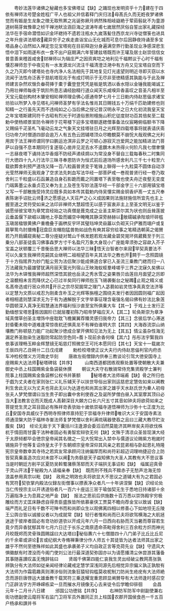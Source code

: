 <!-- { "loadSidebar": true } -->
　　粤妙法莲华诸佛之秘藏也多宝佛塔证【缺】之踊现也发明资乎十力建在于四依有禅师法号楚金姓程广平人也祖父并信着释门庆归法母髙氏久而无姙夜梦诸佛觉而有娠是生龙象之徴无取熊罴之兆诞弥厥月炳然殊相岐嶷絶于荤茹髫龀不为童游道树萌芽耸豫章之桢干禅池畎浍涵巨海之波涛年甫七嵗居然厌俗自誓出家礼藏探经法华在手宿命潜悟如识金环緫持不遗若注瓶水九嵗落髪住西京龙兴寺従僧箓也进具之年升座讲法顿收藏异穷子之疾走直诣宝山无化城而可息尔后因静夜持诵至多宝塔品身心泊然如入禅定忽见宝塔宛在目前释迦分身遍满空界行勤圣现业净感深悲生悟中泪下如雨遂布衣一食不出户庭期满六年誓建兹塔既而许王瓘及居士赵崇信信女普意善来稽首咸舍财禅师以为辑庄严之因资爽垲之地利见千福黙议于心时千福有懐忍禅师忽于中夜见有一水发源龙兴流注千福清澄泛滟中有方舟又见宝塔自空而下久之乃灭即今建塔处也寺内净人名法相先于其地复见灯光逺望则明近寻即灭窃以水流闻于法性舟泛表于慈航塔现兆于有成灯明示于无尽非至徳精感其孰能与于此及禅师建言杂然欢惬负畚荷挿于橐于囊登登凭凭是板是筑洒以香水隠以金锤我能竭诚工乃用壮禅师每夜于筑阶所恳志诵经励精行道众闻天乐咸嗅异香喜叹之音圣凡相半至天宝元载创构材木肇安相轮禅师理会佛心感通帝梦七月十三日勅内侍赵思偘求诸宝坊验以所梦入寺见塔礼问禅师圣梦有孚法名惟肖其日赐钱五十万绢千匹助建修也则知精一之行虽先天而不违纯如之心当后佛之授记昔汉明永平之日大化初流我皇天宝之年宝塔斯建同符千古昭有烈光于时道俗景附檀施山积庀従度财功百其倍矣至二载勅中使杨顺景宣防令禅师于花萼楼下迎多宝塔额遂緫僧事备法仪宸睠俯临额书下降又赐绢千疋圣札飞毫动云龙之气象天文挂塔驻日月之光辉至四载塔事将就表请庆斋归功帝力时僧道四部会逾万人有五色云团辅塔顶众尽瞻覩莫不崩恱大哉观佛之光利用宾于法王禅师谓同学曰鹏运沧溟非云罗之可顿心游寂灭岂爱网之能加精进法门菩萨以自强不息本期同行复遂宿心凿井见泥去水不逺鑚木未热得火何阶凡我七僧聿懐一志昼夜塔下诵持法华香烟不防经声递续烱以为常没身不替自三载每春秋二时集同行大徳四十九人行法华三昧寻奉恩防许为恒式前后道场所感舍利凡三千七十粒至六载欲葬舍利预严道场又降一百八粒画普贤变于笔锋上聨得一十九粒莫不圆体自动浮光莹然禅师无我观身了空求法先刺血写法华经一部菩萨戒一巻观普贤行经一卷乃取舍利三千粒盛以石函兼造自身石影跪而戴之同置塔下表至敬也使夫舟迁夜壑无变度门刼筭墨尘永垂贞范又奉为主上及苍生写妙法莲华经一千部金字三十六部用镇宝塔又写一千部散施受持灵应既多具如本传其载勅内侍吴懐实赐金铜香炉髙一丈五尺奉表陈谢手诏批云师济之愿感达人天荘严之心义成因果则法施财施信所宜先也主上握至道之灵符受如来之法印非禅师大慧超悟无以感于宸衷非主上至圣文明无以鉴于诚愿倬彼宝塔为章梵宫经始之功真僧是葺克成之业圣主斯崇尔其为状也则岳耸莲披云垂盖偃下歘崛以踊地上亭盈而媚空中晻晻其静深旁赫赫以敞礝磩承陛琅玕碎槛玉瑱居楹银黄拂户重檐叠于画栱反宇环其璧珰坤灵赑屭以负砌天只俨雅而翊户或复肩拏鸷鸟肘擐脩冠盘巨龙帽抱猛兽勃如战色有奭其容穷绘事之笔精选朝英之偈賛若乃开扃鐍窥奥秘二尊分座疑对鹫山千帙发题若观龙藏金碧炅晃环佩葳蕤至于列三乗分八部圣徒翕习佛事森罗方寸千名盈尺万象大身现小广座能卑须弥之容歘入芥子宝盖之状顿覆三千昔衡岳思大禅师以法华三昧悟天台智者尔来寂罕契真要法不可以久废生我禅师克嗣其业继明二祖相望百年夫其法华之教也开闗于一念照圆镜于十方指隂界为妙门駈尘劳为法侣聚沙能成佛道合掌已入圣流三乗教门緫而归一八万法藏我为最雄譬犹满月丽天萤光列宿山王映海蚁蛭羣峰嗟乎三界之沈寐久矣佛以法华为木铎惟我禅师超然深悟其貌也岳渎之秀氷雪之姿果唇贝齿莲目月面望之厉即之温覩相未言而降伏之心已过半矣同行禅师抱玉飞锡袭衡台之秘躅止观之精义或名髙帝选或行宻众师共开示之宗尽契圎常之理门人苾蒭如岩灵悟净真真空法济等以定慧为文质以戒忍为刚柔含朴玉之光辉等旃檀之围绕夫发行者因因圆则福广起因者相相遣则慧深求无为于有为通解脱于文字举事征理含毫强名偈曰佛有妙法比象莲华圆顿深入真净无瑕慧通法界福利恒沙直至宝所俱乗大车【其一】于戏上士发行正勤缅想宝塔思胜因圎阶已就层覆初陈乃昭帝梦福应天人【其二】轮奂斯崇为章净域真僧草创圣主増饰中座耽耽飞檐翼翼荐臻灵感归我帝力【其三】念彼后学心滞迷封昏衢未晓中道难逢常惊夜杌还惧真龙不有禅伯谁明大宗【其四】大海吞流崇山纳壤教门称顿慈力能广功起聚沙徳成合掌开佛知见法为无上【其五】情尘虽杂性海无漏定养圣胎染生迷鷇防常起防空色同薝卜现前余香何嗅【其六】彤彤法宇繄我四依事该理畅玉粹金辉慧镜无垢慈灯照微空王可托本愿同归【其七】天宝十一载嵗次壬辰四月乙丑朔卄二日戊戌建
　　勅检校塔使正议大夫行内侍赵思偘判官内府丞车冲检校僧义方河南史华刻
　　唐故左街僧録内供奉三教谈论引驾大徳安国寺上座赐紫大达法师秘塔碑铭【并序】
　　山南西道都团练观察处置等使朝散大夫兼御史中丞上柱国赐紫金鱼袋裴休撰
　　朝议大夫守右散骑常侍充集贤殿学士兼判院事上柱国赐紫金鱼袋栁公权书并篆额
　　秘塔者大法师端甫【缺】骨之所归也于戯为丈夫者在家则张仁义礼乐辅天子以扶世导俗出家则运慈悲定慧佐如来以阐教利生舍此无以为丈夫也背此无以为达道也和尚其出家之雄乎天水赵氏世为秦人初母张夫人梦梵僧谓曰当生贵子即出囊中舍利使吞之及诞所梦僧白昼入其室摩其顶曰必当大法教言讫而灭既成人髙颡深目大頥方口长六尺五寸其音如钟夫将欲荷如来之菩提觉生灵之耳目固必有殊祥竒表欤始十嵗依崇福寺道悟禅师为沙弥十七正度为比丘安国寺具威仪于西明寺照律师禀持犯于崇福寺升律师唯识大义于安国寺素法师通涅槃大防于福林寺崟法师复梦梵僧以舍利满琉璃器使吞之且曰三藏大教尽贮汝腹矣【缺】　经论无敌于天下囊括川注逢源会委滔滔然莫能济其畔岸矣夫将欲伐株杌于情田雨甘露于法种者固必有勇智宏辩欤无何【缺】文殊于清凉众圣皆现演大经于太原倾都毕会徳宗皇帝闻其名徴之一见大恱常出入禁中与儒道议论赐紫方袍嵗时锡施异于他等复诏侍皇太子于东朝顺宗皇帝深仰其风亲之若昆弟相与卧起恩礼特隆宪宗皇帝数幸其寺待之若宾友常承顾问注纳偏厚而和尚符彩超迈词理响捷迎合上防皆契真乗虽造次应对未尝不以阐为务繇是天子益知佛为大圣人其教有大不思议事当是时朝廷方削平区夏防吴斡蜀潴蔡荡郓而天子端拱无事诏和【缺】　缁属迎真骨于灵山开法于秘殿为人请福亲奉【缺】　既而刑不残兵不黩赤子无愁声沧海无惊浪盖参用真宗以毗【缺】　政用之明效也夫将欲显大不思议之道辅大有为之君固必有冥符契欤掌内殿法仪録左街僧事以摽表净众者凡一十年讲涅槃【缺】识经论处当仁传授宗主以开诱道俗者凡一百六十座运三宻于瑜伽契无生于悉地日持诸部十余万遍指净土为息肩之地严金【缺】　报法之恩前后供施数十百万悉以崇饰殿宇穷极雕绘而方丈匡床静虑自得贵臣盛族皆所依慕豪侠工贾莫不瞻向荐金宝以致诚【缺】端严而礼足日有千数不可殚书而和尚即众生以观佛离四相以修善心下如地坦无丘陵王公舆台皆以诚接议者以为成就常【缺】轻行者惟和尚而已夫将欲驾横海之大航拯迷途于彼岸者固必有竒功妙道欤以开成元年六月一日西向右胁而灭当暑而尊容若生竟夕而异香犹郁其年七月六日迁于长乐之南原遗命茶毗得舍利三百余粒方炽而神光月皎既烬而灵骨珠圆赐諡曰大达塔曰秘俗夀六十七僧腊四十八门弟子比丘比丘尼约千余辈或讲论言或纪纲大寺脩禅秉律分作人师五十其徒皆为达者法师其出家之雄乎不然何至徳殊祥如此其盛也承袭弟子义均自政正言等克荷先业【缺】守遗风大惧徽猷有时湮没而今阁门使刘公法行最深道契弥固亦以为请愿播清尘休尝游其藩备其事随喜讃叹盖无愧辞铭曰
　　贤刼千佛第四能仁哀我生灵出经破尘教网髙张孰辨孰分有大法师如従亲闻经律论藏戒定慧学深浅同源先后相觉异宗偏义孰正孰駮有大法师为作霜雹趣真则滞涉俗则流象狂猿轻钩槛莫收柅制刀防尚生疮疣有大法师絶念而游巨唐啓运大雄垂教千载冥符三乗迭耀宠重恩顾显阐賛导有大法师逢时感召空门正辟法宇方开峥嵘栋梁一旦而摧水月镜像无心去来徒令后学瞻仰徘徊
　　会昌元年十二月卄八日建
　　邠国公功徳铭【幷序】
　　右神防军防军中尉副使兼右街功徳副使云麾将军右监门卫将军员外置同正贠上柱国农郡开国侯食邑一千五百户杨承和譔并书
